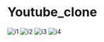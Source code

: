 # Youtube_clone
![i1](https://github.com/yadnika10/Youtube_clone/assets/122971264/d5bbd377-22c4-472d-b296-7f0fd8904839)
![i2](https://github.com/yadnika10/Youtube_clone/assets/122971264/50f79f6d-f01d-42e8-9a0e-eedc095a4106)
![i3](https://github.com/yadnika10/Youtube_clone/assets/122971264/89632048-ce4f-4295-9f1d-ff95ac63a121)
![i4](https://github.com/yadnika10/Youtube_clone/assets/122971264/47904862-30ec-438b-bb62-8916797f627d)
